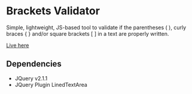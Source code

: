 Brackets Validator
=====================

Simple, lightweight, JS-based tool to validate if the parentheses ( ), curly braces { } and/or square brackets [ ] in a text are properly written.


[Live here](http://brackets-validator.mnrd.net/)

## Dependencies

* JQuery v2.1.1
* JQuery Plugin LinedTextArea
